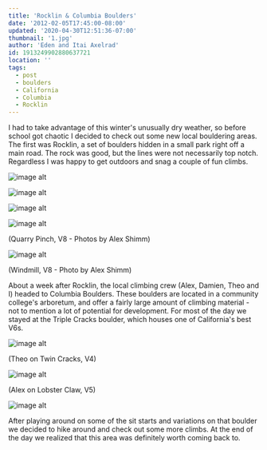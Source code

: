 ```yaml
---
title: 'Rocklin & Columbia Boulders'
date: '2012-02-05T17:45:00-08:00'
updated: '2020-04-30T12:51:36-07:00'
thumbnail: '1.jpg'
author: 'Eden and Itai Axelrad'
id: 1913249902880637721
location: ''
tags:
  - post
  - boulders
  - California
  - Columbia
  - Rocklin
---
```

I had to take advantage of this winter's unusually dry weather, so before school got chaotic I decided to check out some new local bouldering areas. The first was Rocklin, a set of boulders hidden in a small park right off a main road. The rock was good, but the lines were not necessarily top notch. Regardless I was happy to get outdoors and snag a couple of fun climbs.

![image alt](/images/1.jpg)

![image alt](/images/2.jpg)

![image alt](/images/3.jpg)

![image alt](/images/4.jpg)

(Quarry Pinch, V8 - Photos by Alex Shimm)

![image alt](/images/5.jpg)

(Windmill, V8 - Photo by Alex Shimm)

About a week after Rocklin, the local climbing crew (Alex, Damien, Theo and I) headed to Columbia Boulders. These boulders are located in a community college's arboretum, and offer a fairly large amount of climbing material - not to mention a lot of potential for development. For most of the day we stayed at the Triple Cracks boulder, which houses one of California's best V6s.

![image alt](/images/6.jpg)

(Theo on Twin Cracks, V4)

![image alt](/images/7.jpg)

(Alex on Lobster Claw, V5)

![image alt](/images/8.jpg)

After playing around on some of the sit starts and variations on that boulder we decided to hike around and check out some more climbs. At the end of the day we realized that this area was definitely worth coming back to.
